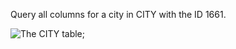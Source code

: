 
Query all columns for a city in CITY with the ID 1661.

![The CITY table](https://s3.amazonaws.com/hr-challenge-images/8137/1449729804-f21d187d0f-CITY.jpg);